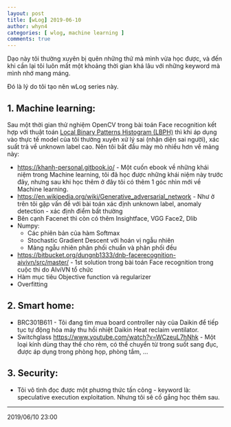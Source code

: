 ```yaml
---
layout: post
title: [wLog] 2019-06-10
author: whyn4
categories: [ wlog, machine learning ]
comments: true
---
```


Dạo này tôi thường xuyên bị quên những thứ mà mình vừa học được, và đến khi cần lại tôi luôn mất một khoảng thời gian khá lâu với những keyword mà mình nhớ mang máng.

Đó là lý do tôi tạo nên wLog series này.

## 1. Machine learning:

Sau một thời gian thử nghiệm OpenCV trong bài toán Face recognition kết hợp với thuật toán [Local Binary Patterns Histogram (LBPH)](https://docs.opencv.org/2.4/modules/contrib/doc/facerec/facerec_tutorial.html) thì khi áp dụng vào thực tế model của tôi thường xuyên xử lý sai (nhận diện sai người), xác suất trả về unknown label cao.
Nên tôi bắt đầu mày mò nhiều hơn về mảng này:

<!--more-->

- https://khanh-personal.gitbook.io/ - Một cuốn ebook về những khái niệm trong Machine learning, tôi đã học được những khái niệm này trước đây, nhưng sau khi học thêm ở đây tôi có thêm 1 góc nhìn mới về Machine learning.
- https://en.wikipedia.org/wiki/Generative_adversarial_network - Như ở trên tôi gặp vấn đề với bài toán xác định unknown label, anomaly detection - xác định điểm bất thường
- Bên cạnh Facenet thì còn có thêm Insightface, VGG Face2, Dlib
- Numpy:
    - Các phiên bản của hàm Softmax
    - Stochastic Gradient Descent với hoán vị ngẫu nhiên
    - Mảng ngẫu nhiên phân phối chuẩn và phân phối đều
- https://bitbucket.org/dungnb1333/dnb-facerecognition-aivivn/src/master/ - 1st solution trong bài toán Face recognition trong cuộc thi do AIviVN tổ chức
- Hàm mục tiêu Objective function và regularizer
- Overfitting


## 2. Smart home:
- BRC301B611 - Tôi đang tìm mua board controller này của Daikin để tiếp tục tự động hóa máy thu hồi nhiệt Daikin Heat reclaim ventilator.
- Switchglass https://www.youtube.com/watch?v=WCzeuL7hNhk - Một loại kính dùng thay thế cho rèm, có thể chuyển từ trong suốt sang đục, được áp dụng trong phòng họp, phòng tắm, ...

## 3. Security:
- Tôi vô tình đọc được một phương thức tấn công - keyword là: speculative execution exploitation. Nhưng tôi sẽ cố gắng học thêm sau.

---
2019/06/10 23:00
